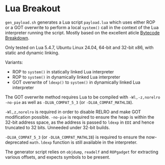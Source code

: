 # Lua Breakout

`gen_payload.sh` generates a Lua script `payload.lua` which uses either ROP or a GOT overwrite to perform a local `system()` call in the context of the Lua interpreter running the script. Mostly based on the excellent aticle [Bytecode Breakdown](https://memorycorruption.net/posts/rce-lua-factorio).

Only tested on Lua 5.4.7, Ubuntu Linux 24.04, 64-bit and 32-bit x86, with static and dynamic linking.

Variants:
* ROP to `system()` in statically linked Lua interpreter
* ROP to `system()` in dynamically linked Lua interpreter
* GOT overwrite of `ldexp()` to `system()` in dynamically linked Lua interpreter

The GOT overwrite method requires Lua to be compiled with `-Wl,-z,norelro -no-pie` as well as `-DLUA_COMPAT_5_3` (or `-DLUA_COMPAT_MATHLIB`).

`-Wl,z,norelro` is required in order to disable RELRO and make GOT modification possible. `-no-pie` is required to ensure the heap is within the 32-bit address space, as the address is passed to `ldexp` in `EDI` and hence truncated to 32 bits. Unneeded under 32-bit builds.

`-DLUA_COMPAT_5_3` (or `-DLUA_COMPAT_MATHLIB`) is required to ensure the now-deprecated `math.ldexp` function is still available in the interpreter.

The generator script relies on `objdump`, `readelf` and `ROPgadget` for extracting various offsets, and expects symbols to be present.
